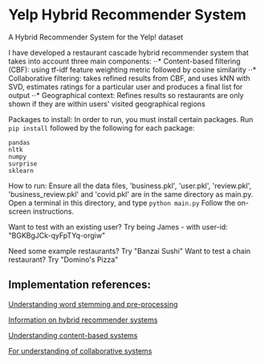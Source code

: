 # Yelp Hybrid Recommender System
A Hybrid Recommender System for the Yelp! dataset

I have developed a restaurant cascade hybrid recommender system that takes into account three main components:
	⋅⋅*  Content-based filtering (CBF): using tf-idf feature weighting metric followed by cosine similarity
	⋅⋅* Collaborative filtering: takes refined results from CBF, and uses kNN with SVD, estimates ratings for a particular user and produces a final list for output
	⋅⋅* Geographical context: Refines results so restaurants are only shown if they are within users' visited geographical regions

Packages to install:
In order to run, you must install certain packages. Run `pip install` followed by the following for each package:
```
pandas
nltk
numpy
surprise
sklearn
```

How to run:
Ensure all the data files, 'business.pkl', 'user.pkl', 'review.pkl', 'business_review.pkl' and 'covid.pkl' are in the same directory as main.py.
Open a terminal in this directory, and type `python main.py`
Follow the on-screen instructions.

Want to test with an existing user? Try being James - with user-id: "BGKBgJCk-qyFpTYq-orgiw"

Need some example restaurants? Try "Banzai Sushi"
Want to test a chain restaurant? Try "Domino's Pizza"

## Implementation references:
[Understanding word stemming and pre-processing](https://www.kdnuggets.com/2020/08/content-based-recommendation-system-word-embeddings.html)

[Information on hybrid recommender systems](https://www.math.uci.edu/icamp/courses/math77b/lecture_12w/pdfs/Chapter%2005%20-%20Hybrid%20recommendation%20approaches.pdf)

[Understanding content-based systems](https://medium.com/analytics-vidhya/content-based-recommender-systems-in-python-2b330e01eb80)

[For understanding of collaborative systems](https://towardsdatascience.com/various-implementations-of-collaborative-filtering-100385c6dfe0)
